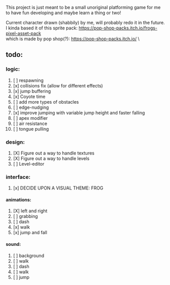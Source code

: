 This project is just meant to be a small unoriginal platforming game
for me to have fun developing and maybe learn a thing or two! 


Current character drawn (shabbily) by me, will probably redo it in the future.\
I kinda based it of this sprite pack: https://pop-shop-packs.itch.io/frogs-pixel-asset-pack \
which is made by pop shop(?): https://pop-shop-packs.itch.io/ \

## todo:

### logic:
1. [ ] respawning
2. [x] collisions fix (allow for different effects)
3. [x] jump buffering
4. [x] Coyote time
5. [ ] add more types of obstacles
6. [ ] edge-nudging
7. [x] improve jumping with variable jump height and faster falling
8. [ ] apex modifier
9. [ ] air resistance
10. [ ] tongue pulling

### design:
1. [X] Figure out a way to handle textures 
2. [X] Figure out a way to handle levels
3. [ ] Level-editor

### interface:
1. [x] DECIDE UPON A VISUAL THEME: FROG

#### animations:
1. [X] left and right        
2. [ ] grabbing             
3. [ ] dash                 
4. [x] walk                    
5. [x] jump and fall    

#### sound:
1. [ ] background  
2. [ ] walk   
3. [ ] dash    
4. [ ] walk        
5. [ ] jump      
